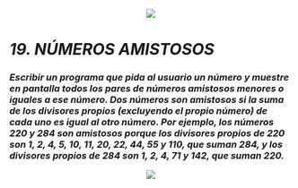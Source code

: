 <p align="center">
  <img src="https://github.com/emilianod98/PythonChallenges-LowLevel/blob/main/src/Learn-python.png">
</p>


# ***19. NÚMEROS AMISTOSOS***

### *Escribir un programa que pida al usuario un número y muestre en pantalla todos los pares de números amistosos menores o iguales a ese número. Dos números son amistosos si la suma de los divisores propios (excluyendo el propio número) de cada uno es igual al otro número. Por ejemplo, los números 220 y 284 son amistosos porque los divisores propios de 220 son 1, 2, 4, 5, 10, 11, 20, 22, 44, 55 y 110, que suman 284, y los divisores propios de 284 son 1, 2, 4, 71 y 142, que suman 220.*

<p align="center">
  <img src="https://github.com/emilianod98/PythonChallenges-LowLevel/blob/main/src/helloword.png">
</p>